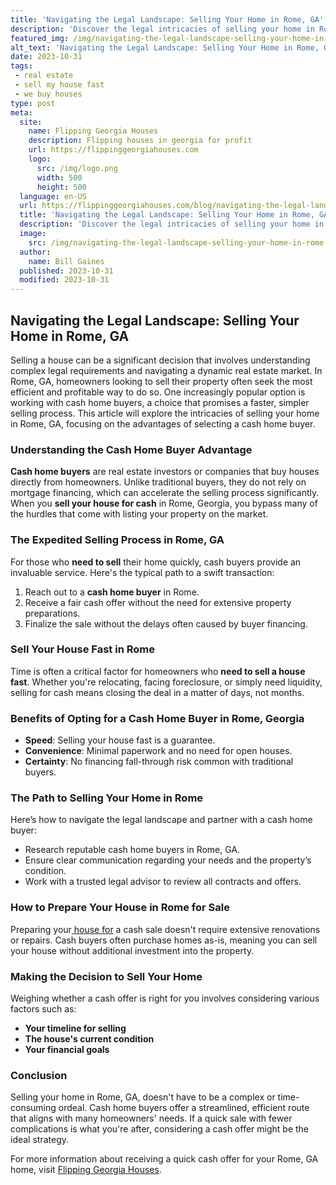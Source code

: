 ```yaml
---
title: 'Navigating the Legal Landscape: Selling Your Home in Rome, GA'
description: 'Discover the legal intricacies of selling your home in Rome, GA. This comprehensive guide answers your curious questions about navigating the process.'
featured_img: /img/navigating-the-legal-landscape-selling-your-home-in-rome-ga.webp
alt_text: 'Navigating the Legal Landscape: Selling Your Home in Rome, GA'
date: 2023-10-31
tags:
 - real estate
 - sell my house fast
 - we buy houses
type: post
meta:
  site:
    name: Flipping Georgia Houses
    description: Flipping houses in georgia for profit
    url: https://flippinggeorgiahouses.com
    logo:
      src: /img/logo.png
      width: 500
      height: 500
  language: en-US
  url: https://flippinggeorgiahouses.com/blog/navigating-the-legal-landscape-selling-your-home-in-rome-ga
  title: 'Navigating the Legal Landscape: Selling Your Home in Rome, GA'
  description: 'Discover the legal intricacies of selling your home in Rome, GA. This comprehensive guide answers your curious questions about navigating the process.'
  image:
    src: /img/navigating-the-legal-landscape-selling-your-home-in-rome-ga.webp
  author:
    name: Bill Gaines
  published: 2023-10-31
  modified: 2023-10-31
---
```



## Navigating the Legal Landscape: Selling Your Home in Rome, GA

Selling a house can be a significant decision that involves understanding complex legal requirements and navigating a dynamic real estate market. In Rome, GA, homeowners looking to sell their property often seek the most efficient and profitable way to do so. One increasingly popular option is working with cash home buyers, a choice that promises a faster, simpler selling process. This article will explore the intricacies of selling your home in Rome, GA, focusing on the advantages of selecting a cash home buyer.

### Understanding the Cash Home Buyer Advantage

**Cash home buyers** are real estate investors or companies that buy houses directly from homeowners. Unlike traditional buyers, they do not rely on mortgage financing, which can accelerate the selling process significantly. When you **sell your house for cash** in Rome, Georgia, you bypass many of the hurdles that come with listing your property on the market.

### The Expedited Selling Process in Rome, GA

For those who **need to sell** their home quickly, cash buyers provide an invaluable service. Here's the typical path to a swift transaction:

1. Reach out to a **cash home buyer** in Rome.
2. Receive a fair cash offer without the need for extensive property preparations.
3. Finalize the sale without the delays often caused by buyer financing.

### Sell Your House Fast in Rome

Time is often a critical factor for homeowners who **need to sell a house fast**. Whether you're relocating, facing foreclosure, or simply need liquidity, selling for cash means closing the deal in a matter of days, not months.

### Benefits of Opting for a Cash Home Buyer in Rome, Georgia
  - **Speed**: Selling your house fast is a guarantee.
  - **Convenience**: Minimal paperwork and no need for open houses.
  - **Certainty**: No financing fall-through risk common with traditional buyers.

### The Path to Selling Your Home in Rome

Here’s how to navigate the legal landscape and partner with a cash home buyer:
  - Research reputable cash home buyers in Rome, GA.
  - Ensure clear communication regarding your needs and the property’s condition.
  - Work with a trusted legal advisor to review all contracts and offers.

### How to Prepare Your House in Rome for Sale

Preparing your[  house   for](https://flippinggeorgiahouses.com/blog/the-pros-and-cons-of-selling-to-we-buy-houses-companies-in-rome) a cash sale doesn't require extensive renovations or repairs. Cash buyers often purchase homes as-is, meaning you can sell your house without additional investment into the property.

### Making the Decision to Sell Your Home

Weighing whether a cash offer is right for you involves considering various factors such as:
  - **Your timeline for selling**
  - **The house's current condition**
  - **Your financial goals**

### Conclusion

Selling your home in Rome, GA, doesn't have to be a complex or time-consuming ordeal. Cash home buyers offer a streamlined, efficient route that aligns with many homeowners' needs. If a quick sale with fewer complications is what you're after, considering a cash offer might be the ideal strategy.

For more information about receiving a quick cash offer for your Rome, GA home, visit [Flipping Georgia Houses](https://flippinggeorgiahouses.com/blog/quick-cash-offer-for-your-rome-ga-house-we-buy-houses).